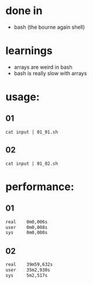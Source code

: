 # done in
* bash (the bourne again shell)

# learnings
* arrays are weird in bash
* bash is really slow with arrays

# usage:
## 01
```
cat input | 01_01.sh
```
## 02
```
cat input | 01_02.sh
```

# performance:
## 01
```bash
real    0m0,006s
user    0m0,008s
sys     0m0,000s
```
## 02
```bash
real    39m59,632s
user    35m2,930s
sys     5m2,517s
```

